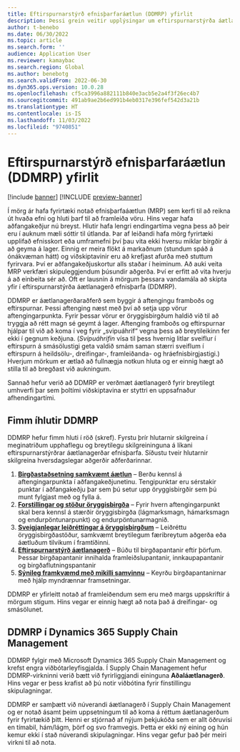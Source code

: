 ```yaml
---
title: Eftirspurnarstýrð efnisþarfaráætlun (DDMRP) yfirlit
description: Þessi grein veitir upplýsingar um eftirspurnarstýrða áætlanagerð efnisþarfa (DDMRP), aðferð áætlanagerðar sem byggir á aftengingu framboðs og eftirspurnar.
author: t-benebo
ms.date: 06/30/2022
ms.topic: article
ms.search.form: ''
audience: Application User
ms.reviewer: kamaybac
ms.search.region: Global
ms.author: benebotg
ms.search.validFrom: 2022-06-30
ms.dyn365.ops.version: 10.0.28
ms.openlocfilehash: cf5ca3996a882111b840e3acb5e2a4f3f26ec4b7
ms.sourcegitcommit: 491ab9ae2b6ed991b4eb0317e396fef542d3a21b
ms.translationtype: HT
ms.contentlocale: is-IS
ms.lasthandoff: 11/03/2022
ms.locfileid: "9740851"
---
```

# <a name="demand-driven-material-requirements-planning-ddmrp-overview"></a>Eftirspurnarstýrð efnisþarfaráætlun (DDMRP) yfirlit

[!include [banner](../../includes/banner.md)]
[!INCLUDE [preview-banner](../../includes/preview-banner.md)]
<!-- KFM: Preview until further notice -->

Í mörg ár hafa fyrirtæki notað efnisþarfaáætlun (MRP) sem kerfi til að reikna út hvaða efni og hluti þarf til að framleiða vöru. Hins vegar hafa aðfangakeðjur nú breyst. Hlutir hafa lengri endingartíma vegna þess að þeir eru í auknum mæli sóttir til útlanda. Þar af leiðandi hafa mörg fyrirtæki upplifað efnisskort eða umframefni því þau vita ekki hversu miklar birgðir á að geyma á lager. Einnig er meira flökt á markaðnum (stundum spáð á ónákvæman hátt) og viðskiptavinir eru að krefjast afurða með stuttum fyrirvara. Því er aðfangakeðjuskortur alls staðar í heiminum. Að auki veita MRP verkfæri skipuleggjendum þúsundir aðgerða. Því er erfitt að vita hverju á að einbeita sér að. Oft er lausnin á mörgum þessara vandamála að skipta yfir í eftirspurnarstýrða áætlanagerð efnisþarfa (DDMRP).

DDMRP er áætlanagerðaraðferð sem byggir á aftengingu framboðs og eftirspurnar. Þessi aftenging næst með því að setja upp vörur aftengingarpunkta. Fyrir þessar vörur er öryggisbirgðum haldið við til að tryggja að rétt magn sé geymt á lager. Aftenging framboðs og eftirspurnar hjálpar til við að koma í veg fyrir „svipuáhrif“ vegna þess að breytileikinn fer ekki í gegnum keðjuna. (*Svipuáhrifin* vísa til þess hvernig litlar sveiflur í eftirspurn á smásölustigi geta valdið smám saman stærri sveiflum í eftirspurn á heildsölu-, dreifingar-, framleiðanda- og hráefnisbirgjastigi.) Hverjum mörkum er ætlað að fullnægja notkun hluta og er einnig hægt að stilla til að bregðast við aukningum.

Sannað hefur verið að DDMRP er verðmæt áætlanagerð fyrir breytilegt umhverfi þar sem þoltími viðskiptavina er styttri en uppsafnaður afhendingartími.

## <a name="the-five-components-of-ddmrp"></a>Fimm íhlutir DDMRP

DDMRP hefur fimm hluti í röð (skref). Fyrstu þrír hlutarnir skilgreina í meginatriðum upphaflegu og breytilegu skilgreininguna á líkani eftirspurnarstýrðrar áætlanagerðar efnisþarfa. Síðustu tveir hlutarnir skilgreina hversdagslegar aðgerðir aðferðarinnar.

1. **[Birgðastaðsetning samkvæmt áætlun](ddmrp-inventory-positioning.md)** – Berðu kennsl á aftengingarpunkta í aðfangakeðjunetinu. Tengipunktar eru sérstakir punktar í aðfangakeðju þar sem þú setur upp öryggisbirgðir sem þú munt fylgjast með og fylla á.
2. **[Forstillingar og stöður öryggisbirgða](ddmrp-buffer-profile-and-levels.md)** – Fyrir hvern aftengingarpunkt skal bera kennsl á stærðir öryggisbirgða (lágmarksmagn, hámarksmagn og endurpöntunarpunkt) og endurpöntunarmagnið.
3. **[Sveigjanlegar leiðréttingar á öryggisbirgðum](ddmrp-buffer-profile-and-levels.md#dynamic-adjustments)** – Leiðréttu öryggisbirgðastöður, samkvæmt breytilegum færibreytum aðgerða eða áætluðum tilvikum í framtíðinni.
4. **[Eftirspurnarstýrð áætlanagerð](ddmrp-planning.md)** – Búðu til birgðapantanir eftir þörfum. Þessar birgðapantanir innihalda framleiðslupantanir, innkaupapantanir og birgðaflutningspantanir
5. **[Sýnileg framkvæmd með mikilli samvinnu](ddmrp-visual-and-collaborative-execution.md)** – Keyrðu birgðapantanirnar með hjálp myndrænnar framsetningar.

DDMRP er yfirleitt notað af framleiðendum sem eru með margs uppskriftir á mörgum stigum. Hins vegar er einnig hægt að nota það á dreifingar- og smásölunet.

## <a name="ddmrp-in-dynamics-365-supply-chain-management"></a>DDMRP í Dynamics 365 Supply Chain Management

DDMRP fylgir með Microsoft Dynamics 365 Supply Chain Management og krefst engra viðbótarleyfisgjalda. Í Supply Chain Management hefur DDMRP-virkninni verið bætt við fyrirliggjandi eininguna **Aðaláætlanagerð**. Hins vegar er þess krafist að þú notir viðbótina fyrir fínstillingu skipulagningar.

DDMRP er samþætt við núverandi áætlanagerð í Supply Chain Management og er notað ásamt þeim uppsetningum til að koma á réttum áætlanagerðum fyrir fyrirtækið þitt. Henni er stjórnað af nýjum þekjukóða sem er allt öðruvísi en tímabil, hám/lágm, þörf og svo framvegis. Þetta er ekki ný eining og hún kemur ekki í stað núverandi skipulagningar. Hins vegar gefur það þér meiri virkni til að nota.
